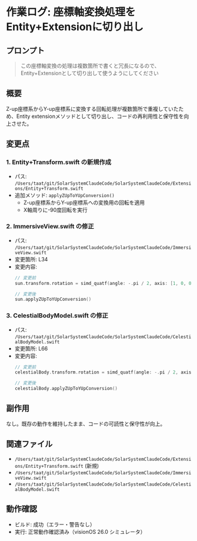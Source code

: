 # 作業ログ: 座標軸変換処理をEntity+Extensionに切り出し

## プロンプト
> この座標軸変換の処理は複数箇所で書くと冗長になるので、Entity+Extensionとして切り出して使うようにしてください

## 概要
Z-up座標系からY-up座標系に変換する回転処理が複数箇所で重複していたため、Entity extensionメソッドとして切り出し、コードの再利用性と保守性を向上させた。

## 変更点

### 1. Entity+Transform.swift の新規作成
- パス: `/Users/taat/git/SolarSystemClaudeCode/SolarSystemClaudeCode/Extensions/Entity+Transform.swift`
- 追加メソッド: `applyZUpToYUpConversion()`
  - Z-up座標系からY-up座標系への変換用の回転を適用
  - X軸周りに-90度回転を実行

### 2. ImmersiveView.swift の修正
- パス: `/Users/taat/git/SolarSystemClaudeCode/SolarSystemClaudeCode/ImmersiveView.swift`
- 変更箇所: L34
- 変更内容:
  ```swift
  // 変更前
  sun.transform.rotation = simd_quatf(angle: -.pi / 2, axis: [1, 0, 0])

  // 変更後
  sun.applyZUpToYUpConversion()
  ```

### 3. CelestialBodyModel.swift の修正
- パス: `/Users/taat/git/SolarSystemClaudeCode/SolarSystemClaudeCode/CelestialBodyModel.swift`
- 変更箇所: L66
- 変更内容:
  ```swift
  // 変更前
  celestialBody.transform.rotation = simd_quatf(angle: -.pi / 2, axis: [1, 0, 0])

  // 変更後
  celestialBody.applyZUpToYUpConversion()
  ```

## 副作用
なし。既存の動作を維持したまま、コードの可読性と保守性が向上。

## 関連ファイル
- `/Users/taat/git/SolarSystemClaudeCode/SolarSystemClaudeCode/Extensions/Entity+Transform.swift` (新規)
- `/Users/taat/git/SolarSystemClaudeCode/SolarSystemClaudeCode/ImmersiveView.swift`
- `/Users/taat/git/SolarSystemClaudeCode/SolarSystemClaudeCode/CelestialBodyModel.swift`

## 動作確認
- ビルド: 成功（エラー・警告なし）
- 実行: 正常動作確認済み（visionOS 26.0 シミュレータ）

